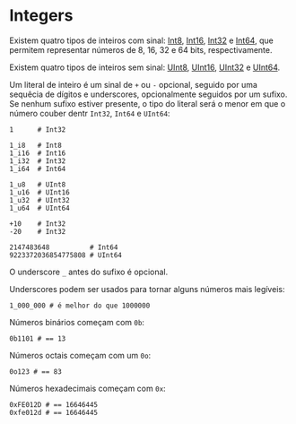 # Integers

Existem quatro tipos de inteiros com sinal: [Int8](http://crystal-lang.org/api/Int8.html), [Int16](http://crystal-lang.org/api/Int16.html), [Int32](http://crystal-lang.org/api/Int32.html) e [Int64](http://crystal-lang.org/api/Int64.html), que permitem representar números de 8, 16, 32 e 64 bits, respectivamente.

Existem quatro tipos de inteiros sem sinal: [UInt8](http://crystal-lang.org/api/UInt8.html), [UInt16](http://crystal-lang.org/api/UInt16.html), [UInt32](http://crystal-lang.org/api/UInt32.html) e [UInt64](http://crystal-lang.org/api/UInt64.html).

Um literal de inteiro é um sinal de `+` ou `-` opcional, seguido por uma
sequêcia de dígitos e underscores, opcionalmente seguidos por um sufixo. Se
nenhum sufixo estiver presente, o tipo do literal será o menor em que o número
couber dentr `Int32`, `Int64` e `UInt64`:

```crystal
1      # Int32

1_i8   # Int8
1_i16  # Int16
1_i32  # Int32
1_i64  # Int64

1_u8   # UInt8
1_u16  # UInt16
1_u32  # UInt32
1_u64  # UInt64

+10    # Int32
-20    # Int32

2147483648          # Int64
9223372036854775808 # UInt64
```

O underscore `_` antes do sufixo é opcional.

Underscores podem ser usados para tornar alguns números mais legíveis:

```crystal
1_000_000 # é melhor do que 1000000
```

Números binários começam com `0b`:

```crystal
0b1101 # == 13
```

Números octais começam com um `0o`:

```crystal
0o123 # == 83
```

Números hexadecimais começam com `0x`:

```crystal
0xFE012D # == 16646445
0xfe012d # == 16646445
```
